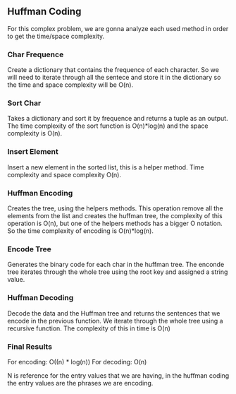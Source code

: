 ## Huffman Coding ##
For this complex problem, we are gonna analyze each used method in order to get the time/space complexity.

### Char Frequence ###
Create a dictionary that contains the frequence of each character. So we will need to iterate through all the sentece and store it in the dictionary so the time and space complexity will be O(n).

### Sort Char ###
Takes a dictionary and sort it by frequence and returns a tuple as an output. The time complexity of the sort function is O(n)*log(n) and the space complexity is O(n).

### Insert Element ###
Insert a new element in the sorted list, this is a helper method. Time complexity and space complexity O(n).

### Huffman Encoding ###
Creates the tree, using the helpers methods. This operation remove all the elements from the list and creates the huffman tree, the complexity of this operation is O(n), but one of the helpers methods has a bigger O notation. So the time complexity of encoding is O(n)*log(n).


### Encode Tree ###
Generates the binary code for each char in the huffman tree. The enconde tree iterates through the whole tree using the root key and assigned a string value. 

### Huffman Decoding ###
Decode the data and the Huffman tree and returns the sentences that we encode in the previous function. We iterate through the whole tree using a recursive function. The complexity of this in time is O(n)

### Final Results ###
For encoding: O((n) * log(n))
For decoding: O(n)

N is reference for the entry values that we are having, in the huffman coding the entry values are the phrases we are encoding.
